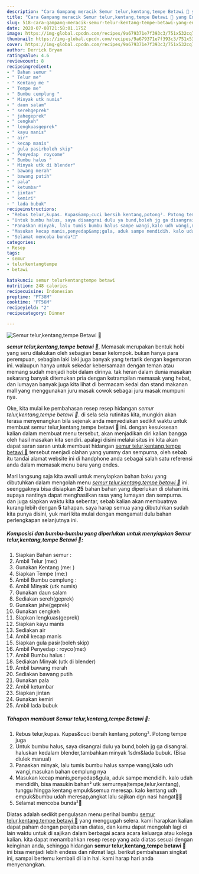 ```yaml
---
description: "Cara Gampang meracik Semur telur,kentang,tempe Betawi 🥰 yang Enak"
title: "Cara Gampang meracik Semur telur,kentang,tempe Betawi 🥰 yang Enak"
slug: 518-cara-gampang-meracik-semur-telur-kentang-tempe-betawi-yang-enak
date: 2020-07-08T21:58:01.175Z
image: https://img-global.cpcdn.com/recipes/9a679371e7f393c3/751x532cq70/semur-telurkentangtempe-betawi-🥰-foto-resep-utama.jpg
thumbnail: https://img-global.cpcdn.com/recipes/9a679371e7f393c3/751x532cq70/semur-telurkentangtempe-betawi-🥰-foto-resep-utama.jpg
cover: https://img-global.cpcdn.com/recipes/9a679371e7f393c3/751x532cq70/semur-telurkentangtempe-betawi-🥰-foto-resep-utama.jpg
author: Derrick Bryan
ratingvalue: 4.6
reviewcount: 8
recipeingredient:
- " Bahan semur "
- " Telur me"
- " Kentang me "
- " Tempe me"
- " Bumbu cemplung "
- " Minyak utk numis"
- " daun salam"
- " serehgeprek"
- " jahegeprek"
- " cengkeh"
- " lengkuasgeprek"
- " kayu manis"
- " air"
- " kecap manis"
- " gula pasirboleh skip"
- " Penyedap  roycome"
- " Bumbu halus "
- " Minyak utk di blender"
- " bawang merah"
- " bawang putih"
- " pala"
- " ketumbar"
- " jintan"
- " kemiri"
- " lada bubuk"
recipeinstructions:
- "Rebus telur,kupas. Kupas&amp;cuci bersih kentang,potong². Potong tempe juga"
- "Untuk bumbu halus, saya disangrai dulu ya bund,boleh jg ga disangrai. haluskan kedalam blender,tambahkan minyak 1sdm&amp;lada bubuk. (Bisa diulek manual)"
- "Panaskan minyak, lalu tumis bumbu halus sampe wangi,kalo udh wangi,masukan bahan cemplung nya"
- "Masukan kecap manis,penyedap&amp;gula, aduk sampe mendidih. kalo udah mendidih, bisa masukin bahan² utk semurnya(tempe,telur,kentang), tunggu hingga kentang empuk&amp;semua meresap. kalo kentang udh empuk&amp;bumbu udah meresap,angkat lalu sajikan dgn nasi hangat🥰✨"
- "Selamat mencoba bunda²🥰"
categories:
- Resep
tags:
- semur
- telurkentangtempe
- betawi

katakunci: semur telurkentangtempe betawi 
nutrition: 248 calories
recipecuisine: Indonesian
preptime: "PT38M"
cooktime: "PT56M"
recipeyield: "2"
recipecategory: Dinner

---
```



![Semur telur,kentang,tempe Betawi 🥰](https://img-global.cpcdn.com/recipes/9a679371e7f393c3/751x532cq70/semur-telurkentangtempe-betawi-🥰-foto-resep-utama.jpg)

<b><i>semur telur,kentang,tempe betawi 🥰</i></b>, Memasak merupakan bentuk hobi yang seru dilakukan oleh sebagian besar kelompok. bukan hanya para perempuan, sebagian laki laki juga banyak yang tertarik dengan kegemaran ini. walaupun hanya untuk sekedar kebersamaan dengan teman atau memang sudah menjadi hobi dalam dirinya. tak heran dalam dunia masakan sekarang banyak ditemukan pria dengan ketrampilan memasak yang hebat, dan lumayan banyak juga kita lihat di bermacam kedai dan stand makanan mall yang menggunakan juru masak cowok sebagai juru masak mumpuni nya.



Oke, kita mulai ke pembahasan resep resep hidangan <i>semur telur,kentang,tempe betawi 🥰</i>. di sela sela rutinitas kita, mungkin akan terasa menyenangkan bila sejenak anda menyediakan sedikit waktu untuk membuat semur telur,kentang,tempe betawi 🥰 ini. dengan kesuksesan kalian dalam membuat menu tersebut, akan menjadikan diri kalian bangga oleh hasil masakan kita sendiri. apalagi disini melalui situs ini kita akan dapat saran saran untuk membuat hidangan <u>semur telur,kentang,tempe betawi 🥰</u> tersebut menjadi olahan yang yummy dan sempurna, oleh sebab itu tandai alamat website ini di handphone anda sebagai salah satu referensi anda dalam memasak menu baru yang endes.


Mari langsung saja kita awali untuk menyiapkan bahan baku yang dibutuhkan dalam mengolah menu <u><i>semur telur,kentang,tempe betawi 🥰</i></u> ini. seenggaknya bisa disiapkan <b>25</b> bahan bahan yang diperlukan di olahan ini. supaya nantinya dapat menghasilkan rasa yang lumayan dan sempurna. dan juga siapkan waktu kita sebentar, sebab kalian akan membuatnya kurang lebih dengan <b>5</b> tahapan. saya harap semua yang dibutuhkan sudah kita punya disini, yuk mari kita mulai dengan mengamati dulu bahan perlengkapan selanjutnya ini.

<!--inarticleads1-->

##### Komposisi dan bumbu-bumbu yang diperlukan untuk menyiapkan Semur telur,kentang,tempe Betawi 🥰:

1. Siapkan  Bahan semur :
1. Ambil  Telur (me:)
1. Gunakan  Kentang (me: )
1. Siapkan  Tempe (me:)
1. Ambil  Bumbu cemplung :
1. Ambil  Minyak (utk numis)
1. Gunakan  daun salam
1. Sediakan  sereh(geprek)
1. Gunakan  jahe(geprek)
1. Gunakan  cengkeh
1. Siapkan  lengkuas(geprek)
1. Siapkan  kayu manis
1. Sediakan  air
1. Ambil  kecap manis
1. Siapkan  gula pasir(boleh skip)
1. Ambil  Penyedap : royco(me:)
1. Ambil  Bumbu halus :
1. Sediakan  Minyak (utk di blender)
1. Ambil  bawang merah
1. Sediakan  bawang putih
1. Gunakan  pala
1. Ambil  ketumbar
1. Siapkan  jintan
1. Gunakan  kemiri
1. Ambil  lada bubuk




<!--inarticleads2-->

##### Tahapan membuat Semur telur,kentang,tempe Betawi 🥰:

1. Rebus telur,kupas. Kupas&amp;cuci bersih kentang,potong². Potong tempe juga
1. Untuk bumbu halus, saya disangrai dulu ya bund,boleh jg ga disangrai. haluskan kedalam blender,tambahkan minyak 1sdm&amp;lada bubuk. (Bisa diulek manual)
1. Panaskan minyak, lalu tumis bumbu halus sampe wangi,kalo udh wangi,masukan bahan cemplung nya
1. Masukan kecap manis,penyedap&amp;gula, aduk sampe mendidih. kalo udah mendidih, bisa masukin bahan² utk semurnya(tempe,telur,kentang), tunggu hingga kentang empuk&amp;semua meresap. kalo kentang udh empuk&amp;bumbu udah meresap,angkat lalu sajikan dgn nasi hangat🥰✨
1. Selamat mencoba bunda²🥰




Diatas adalah sedikit pengulasan menu perihal bumbu <u>semur telur,kentang,tempe betawi 🥰</u> yang menggugah selera. kami harapkan kalian dapat paham dengan penjabaran diatas, dan kamu dapat mengolah lagi di lain waktu untuk di sajikan dalam berbagai acara acara keluarga atau kolega kalian. kita dapat menambahkan resep resep yang ada diatas sesuai dengan keinginan anda, sehingga hidangan <b>semur telur,kentang,tempe betawi 🥰</b> ini bisa menjadi lebih endess dan nikmat lagi. berikut pembahasan singkat ini, sampai bertemu kembali di lain hal. kami harap hari anda menyenangkan.
